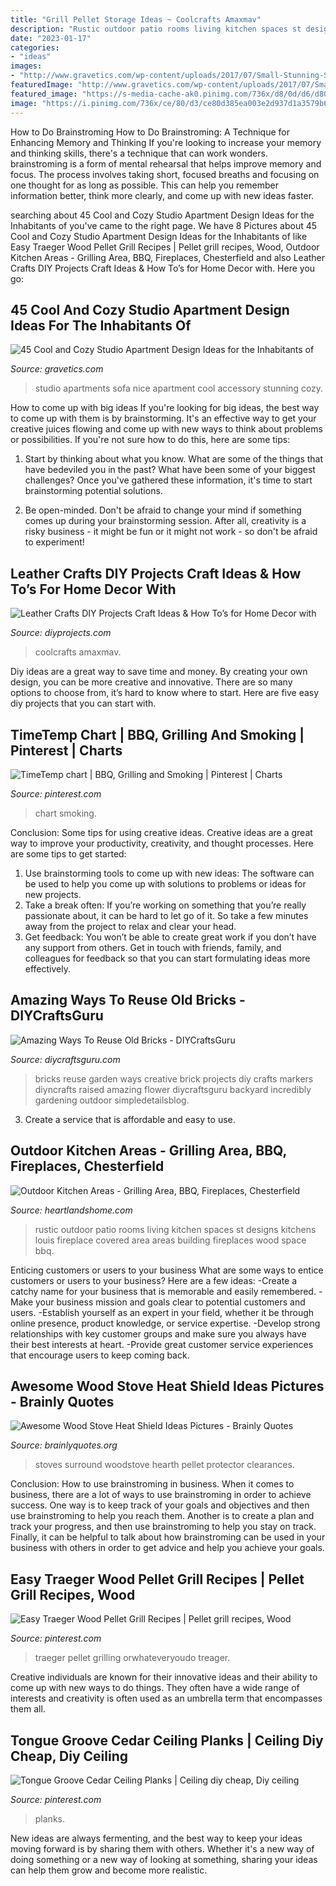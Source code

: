 ```yaml
---
title: "Grill Pellet Storage Ideas ~ Coolcrafts Amaxmav"
description: "Rustic outdoor patio rooms living kitchen spaces st designs kitchens louis fireplace covered area areas building fireplaces wood space bbq"
date: "2023-01-17"
categories:
- "ideas"
images:
- "http://www.gravetics.com/wp-content/uploads/2017/07/Small-Stunning-Studio-Apartments-Design-With-Nice-Sofa-Accessory.jpg"
featuredImage: "http://www.gravetics.com/wp-content/uploads/2017/07/Small-Stunning-Studio-Apartments-Design-With-Nice-Sofa-Accessory.jpg"
featured_image: "https://s-media-cache-ak0.pinimg.com/736x/d8/0d/d6/d80dd6b411736e7b37470b0ac267bf40.jpg"
image: "https://i.pinimg.com/736x/ce/80/d3/ce80d385ea003e2d937d1a3579b68a10.jpg"
---
```



How to Do Brainstroming
How to Do Brainstroming: A Technique for Enhancing Memory and Thinking
If you're looking to increase your memory and thinking skills, there's a technique that can work wonders. brainstroming is a form of mental rehearsal that helps improve memory and focus. The process involves taking short, focused breaths and focusing on one thought for as long as possible. This can help you remember information better, think more clearly, and come up with new ideas faster.

	

		
searching about 45 Cool and Cozy Studio Apartment Design Ideas for the Inhabitants of you've came to the right page. We have 8 Pictures about 45 Cool and Cozy Studio Apartment Design Ideas for the Inhabitants of like Easy Traeger Wood Pellet Grill Recipes | Pellet grill recipes, Wood, Outdoor Kitchen Areas - Grilling Area, BBQ, Fireplaces, Chesterfield and also Leather Crafts DIY Projects Craft Ideas &amp; How To’s for Home Decor with. Here you go:
		
    
## 45 Cool And Cozy Studio Apartment Design Ideas For The Inhabitants Of

<img loading=lazy src="http://www.gravetics.com/wp-content/uploads/2017/07/Small-Stunning-Studio-Apartments-Design-With-Nice-Sofa-Accessory.jpg" onerror="this.onerror=null;this.src='https://tse2.mm.bing.net/th?id=OIP.CQ19cEnr_8gctrVs3-4riwHaHa&amp;pid=15.1';" alt="45 Cool and Cozy Studio Apartment Design Ideas for the Inhabitants of">

_Source: gravetics.com_

>studio apartments sofa nice apartment cool accessory stunning cozy. 

	

How to come up with big ideas
If you're looking for big ideas, the best way to come up with them is by brainstorming. It's an effective way to get your creative juices flowing and come up with new ways to think about problems or possibilities. If you're not sure how to do this, here are some tips:
1. Start by thinking about what you know. What are some of the things that have bedeviled you in the past? What have been some of your biggest challenges? Once you've gathered these information, it's time to start brainstorming potential solutions.

2. Be open-minded. Don't be afraid to change your mind if something comes up during your brainstorming session. After all, creativity is a risky business - it might be fun or it might not work - so don't be afraid to experiment!


    
## Leather Crafts DIY Projects Craft Ideas &amp; How To’s For Home Decor With

<img loading=lazy src="https://diyprojects.com/wp-content/uploads/2016/10/Leather-Crafts.jpg" onerror="this.onerror=null;this.src='https://tse2.mm.bing.net/th?id=OIP.DxiVtve9A135lG3XIzQhzQHaE6&amp;pid=15.1';" alt="Leather Crafts DIY Projects Craft Ideas &amp; How To’s for Home Decor with">

_Source: diyprojects.com_

>coolcrafts amaxmav. 

	

Diy ideas are a great way to save time and money. By creating your own design, you can be more creative and innovative. There are so many options to choose from, it’s hard to know where to start. Here are five easy diy projects that you can start with.

    
## TimeTemp Chart | BBQ, Grilling And Smoking | Pinterest | Charts

<img loading=lazy src="https://s-media-cache-ak0.pinimg.com/736x/d8/0d/d6/d80dd6b411736e7b37470b0ac267bf40.jpg" onerror="this.onerror=null;this.src='https://tse3.mm.bing.net/th?id=OIP.8oiWaQymaRwnPJKCy0P7YQHaLa&amp;pid=15.1';" alt="TimeTemp chart | BBQ, Grilling and Smoking | Pinterest | Charts">

_Source: pinterest.com_

>chart smoking. 

	

Conclusion: Some tips for using creative ideas.
Creative ideas are a great way to improve your productivity, creativity, and thought processes. Here are some tips to get started: 
1. Use brainstorming tools to come up with new ideas: The software can be used to help you come up with solutions to problems or ideas for new projects. 
2. Take a break often: If you’re working on something that you’re really passionate about, it can be hard to let go of it. So take a few minutes away from the project to relax and clear your head. 
3. Get feedback: You won’t be able to create great work if you don’t have any support from others. Get in touch with friends, family, and colleagues for feedback so that you can start formulating ideas more effectively.

    
## Amazing Ways To Reuse Old Bricks - DIYCraftsGuru

<img loading=lazy src="https://www.diycraftsguru.com/wp-content/uploads/2016/08/20-reuse-old-bricks.jpg" onerror="this.onerror=null;this.src='https://tse2.mm.bing.net/th?id=OIP.iYd3J1AMeTTbjJQDDJ1zWwHaLA&amp;pid=15.1';" alt="Amazing Ways To Reuse Old Bricks - DIYCraftsGuru">

_Source: diycraftsguru.com_

>bricks reuse garden ways creative brick projects diy crafts markers diyncrafts raised amazing flower diycraftsguru backyard incredibly gardening outdoor simpledetailsblog. 

	

3. Create a service that is affordable and easy to use.

    
## Outdoor Kitchen Areas - Grilling Area, BBQ, Fireplaces, Chesterfield

<img loading=lazy src="https://www.heartlandshome.com/wp-content/uploads/2015/04/RootOutdoorKitchen.jpg" onerror="this.onerror=null;this.src='https://tse1.mm.bing.net/th?id=OIP.3iSz2EfOWW9Z1p-Tec-wfwHaE8&amp;pid=15.1';" alt="Outdoor Kitchen Areas - Grilling Area, BBQ, Fireplaces, Chesterfield">

_Source: heartlandshome.com_

>rustic outdoor patio rooms living kitchen spaces st designs kitchens louis fireplace covered area areas building fireplaces wood space bbq. 

	

Enticing customers or users to your business
What are some ways to entice customers or users to your business? Here are a few ideas: 
-Create a catchy name for your business that is memorable and easily remembered.
-Make your business mission and goals clear to potential customers and users. 
-Establish yourself as an expert in your field, whether it be through online presence, product knowledge, or service expertise. 
-Develop strong relationships with key customer groups and make sure you always have their best interests at heart. 
-Provide great customer service experiences that encourage users to keep coming back.

    
## Awesome Wood Stove Heat Shield Ideas Pictures - Brainly Quotes

<img loading=lazy src="https://cdn.brainlyquotes.org/wp-content/uploads/wood-stoves-pellet-gas-electric_132017.jpg" onerror="this.onerror=null;this.src='https://tse2.mm.bing.net/th?id=OIP.YDVf-L2YU3_EOKYqLkUsrQHaLM&amp;pid=15.1';" alt="Awesome Wood Stove Heat Shield Ideas Pictures - Brainly Quotes">

_Source: brainlyquotes.org_

>stoves surround woodstove hearth pellet protector clearances. 

	

Conclusion: How to use brainstroming in business.
When it comes to business, there are a lot of ways to use brainstroming in order to achieve success. One way is to keep track of your goals and objectives and then use brainstroming to help you reach them. Another is to create a plan and track your progress, and then use brainstroming to help you stay on track. Finally, it can be helpful to talk about how brainstroming can be used in your business with others in order to get advice and help you achieve your goals.

    
## Easy Traeger Wood Pellet Grill Recipes | Pellet Grill Recipes, Wood

<img loading=lazy src="https://i.pinimg.com/736x/ef/21/ae/ef21ae5851011d468431f2ce4143ac1b.jpg" onerror="this.onerror=null;this.src='https://tse3.mm.bing.net/th?id=OIP.uYpkvKl_POIpU2QtIvgZ0QHaQq&amp;pid=15.1';" alt="Easy Traeger Wood Pellet Grill Recipes | Pellet grill recipes, Wood">

_Source: pinterest.com_

>traeger pellet grilling orwhateveryoudo treager. 

	

Creative individuals are known for their innovative ideas and their ability to come up with new ways to do things. They often have a wide range of interests and creativity is often used as an umbrella term that encompasses them all.

    
## Tongue Groove Cedar Ceiling Planks | Ceiling Diy Cheap, Diy Ceiling

<img loading=lazy src="https://i.pinimg.com/736x/ce/80/d3/ce80d385ea003e2d937d1a3579b68a10.jpg" onerror="this.onerror=null;this.src='https://tse1.mm.bing.net/th?id=OIP.C4v4HN3o4b1HQF8n6LvEegHaFn&amp;pid=15.1';" alt="Tongue Groove Cedar Ceiling Planks | Ceiling diy cheap, Diy ceiling">

_Source: pinterest.com_

>planks. 

	

New ideas are always fermenting, and the best way to keep your ideas moving forward is by sharing them with others. Whether it's a new way of doing something or a new way of looking at something, sharing your ideas can help them grow and become more realistic.

